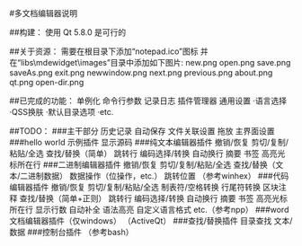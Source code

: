 #多文档编辑器说明

##构建：
使用 Qt 5.8.0 是可行的

##关于资源：
需要在根目录下添加“notepad.ico”图标
并在“libs\mdewidget\images”目录中添加如下图片:
new.png
open.png
save.png
saveAs.png
exit.png
newwindow.png
next.png
previous.png
about.png
qt.png
open-dir.png


##已完成的功能：
单例化
命令行参数
记录日志
插件管理器
通用设置
·语言选择
·QSS换肤
·默认目录选项
·etc.

##TODO：
###主干部分
历史记录
自动保存
文件关联设置
拖放
主界面设置
###hello world 示例插件
显示源码
###纯文本编辑器插件
撤销/恢复
剪切/复制/粘贴/全选
查找/替换（简单）
跳转行
编码选择/转换
自动换行
摘要
书签
高亮光标所在行
###二进制编辑器插件
撤销/恢复
剪切/复制/粘贴/全选
查找/替换（文本/二进制数据）
数据操作（位操作，etc.）
跳转位置
（参考winhex）
###代码编辑器插件
撤销/恢复
剪切/复制/粘贴/全选
制表符/空格转换
行尾符转换
区块注释
查找/替换（简单+正则）
跳转行
编码选择/转换
自动换行
摘要
书签
高亮光标所在行
显示行数
自动补全
语法高亮
自定义语言格式
etc.（参考npp）
###word文档编辑器插件（仅windows）
（ActiveQt）
###查找/替换插件
目录查找
文本/数据
###控制台插件
（参考bash）
